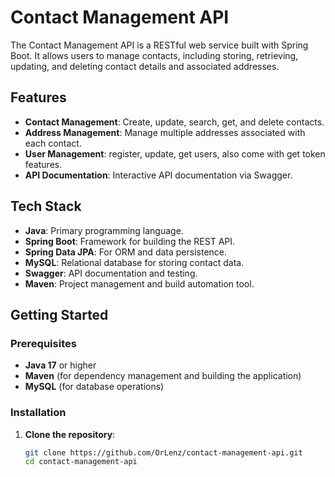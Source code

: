 # Contact Management API

The Contact Management API is a RESTful web service built with Spring Boot. It allows users to manage contacts, including storing, retrieving, updating, and deleting contact details and associated addresses.

## Features

- **Contact Management**: Create, update, search, get, and delete contacts.
- **Address Management**: Manage multiple addresses associated with each contact.
- **User Management**: register, update, get users, also come with get token features. 
- **API Documentation**: Interactive API documentation via Swagger.

## Tech Stack

- **Java**: Primary programming language.
- **Spring Boot**: Framework for building the REST API.
- **Spring Data JPA**: For ORM and data persistence.
- **MySQL**: Relational database for storing contact data.
- **Swagger**: API documentation and testing.
- **Maven**: Project management and build automation tool.

## Getting Started

### Prerequisites

- **Java 17** or higher
- **Maven** (for dependency management and building the application)
- **MySQL** (for database operations)

### Installation

1. **Clone the repository**:
   ```bash
   git clone https://github.com/OrLenz/contact-management-api.git
   cd contact-management-api
